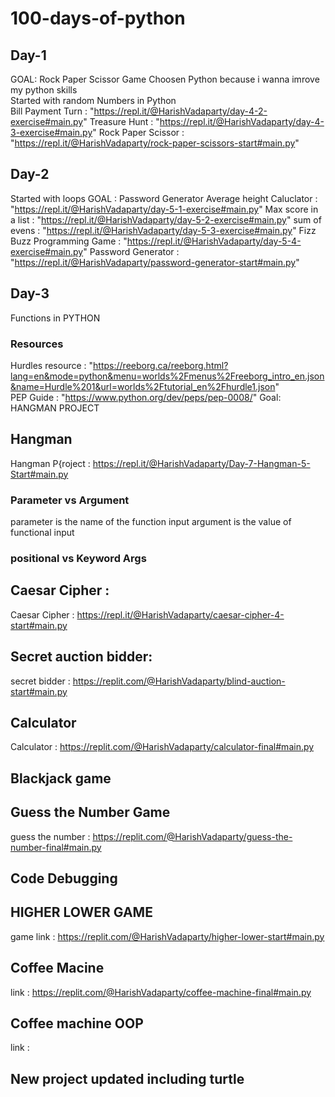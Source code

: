 # 100-days-of-python

## Day-1
GOAL: Rock Paper Scissor Game
Choosen Python because i wanna imrove my python skills <br>
Started with random Numbers in Python <br>
Bill Payment Turn : "https://repl.it/@HarishVadaparty/day-4-2-exercise#main.py"
Treasure Hunt : "https://repl.it/@HarishVadaparty/day-4-3-exercise#main.py"
Rock Paper Scissor : "https://repl.it/@HarishVadaparty/rock-paper-scissors-start#main.py"

## Day-2
Started with loops
GOAL : Password Generator
Average height Caluclator : "https://repl.it/@HarishVadaparty/day-5-1-exercise#main.py"
Max score in a list : "https://repl.it/@HarishVadaparty/day-5-2-exercise#main.py"
sum of evens : "https://repl.it/@HarishVadaparty/day-5-3-exercise#main.py"
Fizz Buzz Programming Game : "https://repl.it/@HarishVadaparty/day-5-4-exercise#main.py"
Password Generator : "https://repl.it/@HarishVadaparty/password-generator-start#main.py"

## Day-3
Functions in PYTHON
### Resources
Hurdles resource : "https://reeborg.ca/reeborg.html?lang=en&mode=python&menu=worlds%2Fmenus%2Freeborg_intro_en.json&name=Hurdle%201&url=worlds%2Ftutorial_en%2Fhurdle1.json"  
PEP Guide : "https://www.python.org/dev/peps/pep-0008/"
Goal: HANGMAN PROJECT

## Hangman 
Hangman P{roject : https://repl.it/@HarishVadaparty/Day-7-Hangman-5-Start#main.py

### Parameter vs Argument
parameter is the name of the function input
argument is the value of functional input

### positional vs Keyword Args


## Caesar Cipher : 
Caesar Cipher : https://repl.it/@HarishVadaparty/caesar-cipher-4-start#main.py

## Secret auction bidder:
secret bidder : https://replit.com/@HarishVadaparty/blind-auction-start#main.py

## Calculator
Calculator : https://replit.com/@HarishVadaparty/calculator-final#main.py

## Blackjack game 

## Guess the Number Game
guess the number : https://replit.com/@HarishVadaparty/guess-the-number-final#main.py

## Code Debugging 

## HIGHER LOWER GAME
game link : https://replit.com/@HarishVadaparty/higher-lower-start#main.py

## Coffee Macine
link : https://replit.com/@HarishVadaparty/coffee-machine-final#main.py

## Coffee machine OOP 
link : 

## New project updated including turtle